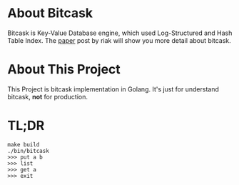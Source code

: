 # About Bitcask
Bitcask is Key-Value Database engine, which used Log-Structured and Hash Table Index.
The [paper](https://riak.com/assets/bitcask-intro.pdf) post by riak will show you more detail about bitcask.

# About This Project
This Project is bitcask implementation in Golang. It's just for understand bitcask, **not** for production.

# TL;DR
```shell
make build
./bin/bitcask
>>> put a b
>>> list
>>> get a
>>> exit
```
